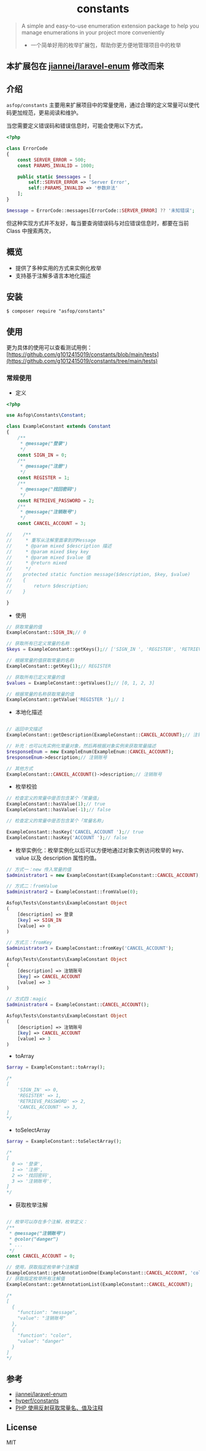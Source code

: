 <h1 align="center"> constants </h1>

> A simple and easy-to-use enumeration extension package to help you manage enumerations in your project more
> conveniently
> - 一个简单好用的枚举扩展包，帮助你更方便地管理项目中的枚举

## 本扩展包在 [jiannei/laravel-enum](https://github.com/jiannei/laravel-enum) 修改而来

## 介绍

`asfop/constants` 主要用来扩展项目中的常量使用，通过合理的定义常量可以使代码更加规范，更易阅读和维护。

当您需要定义错误码和错误信息时，可能会使用以下方式，

```php
<?php

class ErrorCode
{
    const SERVER_ERROR = 500;
    const PARAMS_INVALID = 1000;

    public static $messages = [
        self::SERVER_ERROR => 'Server Error',
        self::PARAMS_INVALID => '参数非法'
    ];
}

$message = ErrorCode::messages[ErrorCode::SERVER_ERROR] ?? '未知错误';

```

但这种实现方式并不友好，每当要查询错误码与对应错误信息时，都要在当前 Class 中搜索两次，

## 概览

- 提供了多种实用的方式来实例化枚举
- 支持基于注解多语言本地化描述

## 安装

```shell
$ composer require "asfop/constants"
```

## 使用

更为具体的使用可以查看测试用例：[https://github.com/g1012415019/constants/blob/main/tests](https://github.com/g1012415019/constants/tree/main/tests)

### 常规使用

- 定义

```php
<?php

use Asfop\Constants\Constant;

class ExampleConstant extends Constant
{
    /**
     * @message("登录")
     */
    const SIGN_IN = 0;
    /**
     * @message("注册")
     */
    const REGISTER = 1;
    /**
     * @message("找回密码")
     */
    const RETRIEVE_PASSWORD = 2;
    /**
     * @message("注销账号")
     */
    const CANCEL_ACCOUNT = 3;

//    /**
//     * 重写从注解里面拿到的Message
//     * @param mixed $description 描述
//     * @param mixed $key key
//     * @param mixed $value 值
//     * @return mixed
//     */
//    protected static function message($description, $key, $value)
//    {
//        return $description;
//    }

}
```

- 使用

```php
// 获取常量的值
ExampleConstant::SIGN_IN;// 0

// 获取所有已定义常量的名称
$keys = ExampleConstant::getKeys();// ['SIGN_IN ', 'REGISTER', 'RETRIEVE_PASSWORD ', 'CANCEL_ACCOUNT']

// 根据常量的值获取常量的名称
ExampleConstant::getKey(1);// REGISTER 

// 获取所有已定义常量的值
$values = ExampleConstant::getValues();// [0, 1, 2, 3]

// 根据常量的名称获取常量的值
ExampleConstant::getValue('REGISTER ');// 1
```

- 本地化描述

```php

// 返回中文描述
ExampleConstant::getDescription(ExampleConstant::CANCEL_ACCOUNT);// 注销账号

// 补充：也可以先实例化常量对象，然后再根据对象实例来获取常量描述
$responseEnum = new ExampleEnum(ExampleEnum::CANCEL_ACCOUNT);
$responseEnum->description;// 注销账号

// 其他方式
ExampleConstant::CANCEL_ACCOUNT()->description;// 注销账号

```

- 枚举校验

```php
// 检查定义的常量中是否包含某个「常量值」
ExampleConstant::hasValue(1);// true
ExampleConstant::hasValue(-1);// false

// 检查定义的常量中是否包含某个「常量名称」 

ExampleConstant::hasKey('CANCEL_ACCOUNT ');// true
ExampleConstant::hasKey('ACCOUNT ');// false
```

- 枚举实例化：枚举实例化以后可以方便地通过对象实例访问枚举的 key、value 以及 description 属性的值。

```php
// 方式一：new 传入常量的值
$administrator1 = new ExampleConstant(ExampleConstant::CANCEL_ACCOUNT);

// 方式二：fromValue
$administrator2 = ExampleConstant::fromValue(0);

Asfop\Tests\Constants\ExampleConstant Object
(
    [description] => 登录
    [key] => SIGN_IN
    [value] => 0
)

// 方式三：fromKey
$administrator3 = ExampleConstant::fromKey('CANCEL_ACCOUNT');

Asfop\Tests\Constants\ExampleConstant Object
(
    [description] => 注销账号
    [key] => CANCEL_ACCOUNT
    [value] => 3
)

// 方式四：magic
$administrator4 = ExampleConstant::CANCEL_ACCOUNT();

Asfop\Tests\Constants\ExampleConstant Object
(
    [description] => 注销账号
    [key] => CANCEL_ACCOUNT
    [value] => 3
)

```

- toArray

```php
$array = ExampleConstant::toArray();

/*
[
    'SIGN_IN' => 0,
    'REGISTER' => 1,
    'RETRIEVE_PASSWORD' => 2,
    'CANCEL_ACCOUNT' => 3,
]
*/
```

- toSelectArray

```php
$array = ExampleConstant::toSelectArray();

/*
[
  0 => '登录',
  1 => '注册',
  2 => '找回密码',
  3 => '注销账号',
]
*/

```

- 获取枚举注解

```php

// 枚举可以存在多个注解，枚举定义：
/**
 * @message("注销账号")
 * @color("danger")
 * ...
 */
const CANCEL_ACCOUNT = 0;

// 使用，获取指定枚举单个注解值
ExampleConstant::getAnnotationOne(ExampleConstant::CANCEL_ACCOUNT, 'color');// danger
// 获取指定枚举所有注解值
ExampleConstant::getAnnotationList(ExampleConstant::CANCEL_ACCOUNT);

/*
[
  {
    "function": "message",
    "value": "注销账号"
  },
  {
    "function": "color",
    "value": "danger"
  }
]
*/

```

## 参考

- [jiannei/laravel-enum](https://github.com/jiannei/laravel-enum)
- [hyperf/constants](https://github.com/hyperf/constants)
- [PHP 使用反射获取常量名、值及注释](https://blog.csdn.net/nbaqq2010/article/details/124197478)

## License

MIT